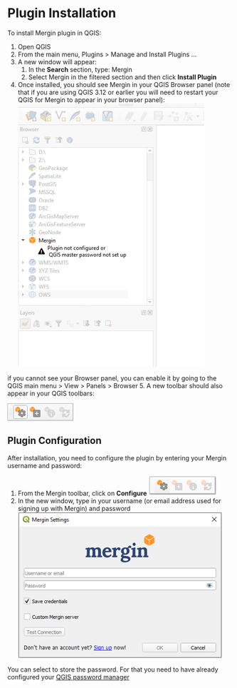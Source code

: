 # Plugin Installation

To install Mergin plugin in QGIS:

1. Open QGIS
2. From the main menu, Plugins > Manage and Install Plugins ...
3. A new window will appear:
	1. In the **Search** section, type: Mergin  
	2. Select Mergin in the filtered section and then click **Install Plugin**
4. Once installed, you should see Mergin in your QGIS Browser panel (note that if you are using QGIS 3.12 or earlier you will need to restart your QGIS for Mergin to appear in your browser panel):
	![](./installation.png)
<alert type="warning">
if you cannot see your Browser panel, you can enable it by going to the QGIS main menu > View > Panels > Browser
</alert>
5. A new toolbar should also appear in your QGIS toolbars:

![](./plugin_toolbar.png)

## Plugin Configuration

After installation, you need to configure the plugin by entering your Mergin username and password:

1. From the Mergin toolbar, click on **Configure**
![](./configure-toolbar.png)
2. In the new window, type in your username (or email address used for signing up with Mergin) and password
![](./configure.png)

You can select to store the password. For that you need to have already configured your [QGIS password manager](https://docs.qgis.org/3.16/en/docs/user_manual/auth_system/auth_overview.html?#master-password)
